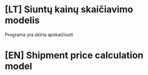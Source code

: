 # [LT] Siuntų kainų skaičiavimo modelis
Programa yra skirta apskaičiuoti




# [EN] Shipment price calculation model
